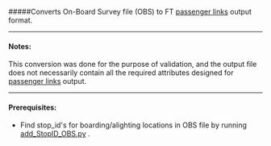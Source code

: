 #####Converts On-Board Survey file (OBS) to FT [passenger links](https://github.com/lmz/dyno-path/blob/patch-1/files/links.md) output format.

---
#### Notes:
This conversion was done for the purpose of validation, and the output file does not necessarily contain all the required attributes designed for [passenger links](https://github.com/lmz/dyno-path/blob/patch-1/files/links.md) output. 

---
#### Prerequisites:
* Find stop_id's for boarding/alighting locations in OBS file by running [add\_StopID\_OBS.py](https://github.com/psrc/FastTrips_PathChoice_Validation/blob/master/OBS_to_FToutput/Add_StopID_OBS/add_StopID_OBS.py) .
